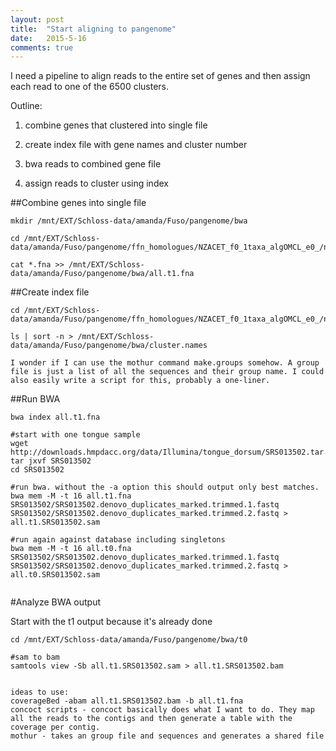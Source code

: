 ```yaml
---
layout: post
title:  "Start aligning to pangenome"
date:   2015-5-16
comments: true
---
```


I need a pipeline to align reads to the entire set of genes and then assign each read to one of the 6500 clusters.

Outline:

1. combine genes that clustered into single file

2. create index file with gene names and cluster number

3. bwa reads to combined gene file

4. assign reads to cluster using index


##Combine genes into single file
~~~~
mkdir /mnt/EXT/Schloss-data/amanda/Fuso/pangenome/bwa

cd /mnt/EXT/Schloss-data/amanda/Fuso/pangenome/ffn_homologues/NZACET_f0_1taxa_algOMCL_e0_/nucleotide

cat *.fna >> /mnt/EXT/Schloss-data/amanda/Fuso/pangenome/bwa/all.t1.fna
~~~~

##Create index file
~~~~
cd /mnt/EXT/Schloss-data/amanda/Fuso/pangenome/ffn_homologues/NZACET_f0_1taxa_algOMCL_e0_/nucleotide

ls | sort -n > /mnt/EXT/Schloss-data/amanda/Fuso/pangenome/bwa/cluster.names

I wonder if I can use the mothur command make.groups somehow. A group file is just a list of all the sequences and their group name. I could also easily write a script for this, probably a one-liner.
~~~~

##Run BWA

~~~~
bwa index all.t1.fna

#start with one tongue sample
wget http://downloads.hmpdacc.org/data/Illumina/tongue_dorsum/SRS013502.tar.bz2
tar jxvf SRS013502
cd SRS013502

#run bwa. without the -a option this should output only best matches.
bwa mem -M -t 16 all.t1.fna SRS013502/SRS013502.denovo_duplicates_marked.trimmed.1.fastq SRS013502/SRS013502.denovo_duplicates_marked.trimmed.2.fastq > all.t1.SRS013502.sam

#run again against database including singletons
bwa mem -M -t 16 all.t0.fna SRS013502/SRS013502.denovo_duplicates_marked.trimmed.1.fastq SRS013502/SRS013502.denovo_duplicates_marked.trimmed.2.fastq > all.t0.SRS013502.sam


~~~~

#Analyze BWA output

Start with the t1 output because it's already done

~~~~
cd /mnt/EXT/Schloss-data/amanda/Fuso/pangenome/bwa/t0

#sam to bam
samtools view -Sb all.t1.SRS013502.sam > all.t1.SRS013502.bam


ideas to use:
coverageBed -abam all.t1.SRS013502.bam -b all.t1.fna
concoct scripts - concoct basically does what I want to do. They map all the reads to the contigs and then generate a table with the coverage per contig. 
mothur - takes an group file and sequences and generates a shared file


